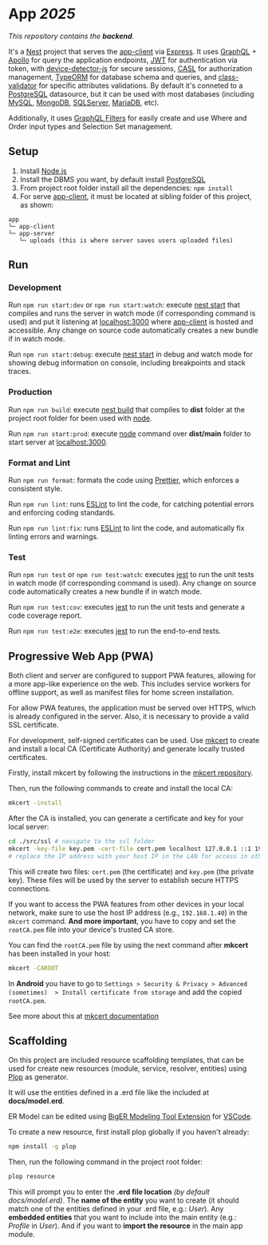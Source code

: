 # App _2025_

_This repository contains the **backend**._

It's a [Nest](https://nestjs.com/) project that serves the [app-client](https://github.com/giuliano-marinelli/app-client) via [Express](https://expressjs.com). It uses [GraphQL](https://graphql.org/) + [Apollo](https://www.apollographql.com/) for query the application endpoints, [JWT](https://jwt.io/) for authentication via token, with [device-detector-js](https://github.com/etienne-martin/device-detector-js) for secure sessions, [CASL](https://casl.js.org/) for authorization management, [TypeORM](https://typeorm.io/) for database schema and queries, and [class-validator](https://github.com/typestack/class-validator) for specific attributes validations. By default it's conneted to a [PostgreSQL](https://www.postgresql.org/) datasource, but it can be used with most databases (including [MySQL](https://www.mysql.com/), [MongoDB](https://www.mongodb.com/), [SQLServer](https://www.microsoft.com/es-es/sql-server), [MariaDB](https://mariadb.org/), etc).

Additionally, it uses [GraphQL Filters](https://github.com/giuliano-marinelli/nestjs-graphql-filter) for easily create and use Where and Order input types and Selection Set management.

## Setup

1. Install [Node.js](https://nodejs.org)
2. Install the DBMS you want, by default install [PostgreSQL](https://www.postgresql.org/)
3. From project root folder install all the dependencies: `npm install`
4. For serve [app-client](https://github.com/giuliano-marinelli/app-client), it must be located at sibling folder of this project, as shown:

```
app
└─ app-client
└─ app-server
   └─ uploads (this is where server saves users uploaded files)
```

## Run

### Development

Run `npm run start:dev` or `npm run start:watch`: execute [nest start](https://docs.nestjs.com/cli/usages#nest-start) that compiles and runs the server in watch mode (if corresponding command is used) and put it listening at [localhost:3000](http://localhost:3000) where [app-client](https://github.com/giuliano-marinelli/app-client) is hosted and accessible. Any change on source code automatically creates a new bundle if in watch mode.

Run `npm run start:debug`: execute [nest start](https://docs.nestjs.com/cli/usages#nest-start) in debug and watch mode for showing debug information on console, including breakpoints and stack traces.

### Production

Run `npm run build`: execute [nest build](https://docs.nestjs.com/cli/usages#nest-build) that compiles to **dist** folder at the project root folder for been used with [node](https://nodejs.org).

Run `npm run start:prod`: execute [node](https://nodejs.org) command over **dist/main** folder to start server at [localhost:3000](http://localhost:3000).

### Format and Lint

Run `npm run format`: formats the code using [Prettier](https://prettier.io/), which enforces a consistent style.

Run `npm run lint`: runs [ESLint](https://eslint.org/) to lint the code, for catching potential errors and enforcing coding standards.

Run `npm run lint:fix`: runs [ESLint](https://eslint.org/) to lint the code, and automatically fix linting errors and warnings.

### Test

Run `npm run test` or `npm run test:watch`: executes [jest](https://jestjs.io/) to run the unit tests in watch mode (if corresponding command is used). Any change on source code automatically creates a new bundle if in watch mode.

Run `npm run test:cov`: executes [jest](https://jestjs.io/) to run the unit tests and generate a code coverage report.

Run `npm run test:e2e`: executes [jest](https://jestjs.io/) to run the end-to-end tests.

## Progressive Web App (PWA)

Both client and server are configured to support PWA features, allowing for a more app-like experience on the web. This includes service workers for offline support, as well as manifest files for home screen installation.

For allow PWA features, the application must be served over HTTPS, which is already configured in the server. Also, it is necessary to provide a valid SSL certificate.

For development, self-signed certificates can be used. Use [mkcert](https://github.com/FiloSottile/mkcert) to create and install a local CA (Certificate Authority) and generate locally trusted certificates.

Firstly, install mkcert by following the instructions in the [mkcert repository](https://github.com/FiloSottile/mkcert#installation).

Then, run the following commands to create and install the local CA:

```bash
mkcert -install
```

After the CA is installed, you can generate a certificate and key for your local server:

```bash
cd ./src/ssl # navigate to the ssl folder
mkcert -key-file key.pem -cert-file cert.pem localhost 127.0.0.1 ::1 192.168.1.40
# replace the IP address with your host IP in the LAN for access in other devices
```

This will create two files: `cert.pem` (the certificate) and `key.pem` (the private key). These files will be used by the server to establish secure HTTPS connections.

If you want to access the PWA features from other devices in your local network, make sure to use the host IP address (e.g., `192.168.1.40`) in the `mkcert` command. **And more important**, you have to copy and set the `rootCA.pem` file into your device's trusted CA store.

You can find the `rootCA.pem` file by using the next command after **mkcert** has been installed in your host:

```bash
mkcert -CAROOT
```

In **Android** you have to go to `Settings > Security & Privacy > Advanced (sometimes)  > Install certificate from storage` and add the copied `rootCA.pem`.

See more about this at [mkcert documentation](https://github.com/FiloSottile/mkcert?tab=readme-ov-file#installing-the-ca-on-other-systems)

## Scaffolding

On this project are included resource scaffolding templates, that can be used for create new resources (module, service, resolver, entities) using [Plop](https://plopjs.com/) as generator.

It will use the entities defined in a .erd file like the included at **docs/model.erd**.

ER Model can be edited using [BigER Modeling Tool Extension](https://marketplace.visualstudio.com/items?itemName=BIGModelingTools.erdiagram) for [VSCode](https://code.visualstudio.com/).

To create a new resource, first install plop globally if you haven't already:

```bash
npm install -g plop
```

Then, run the following command in the project root folder:

```bash
plop resource
```

This will prompt you to enter the **.erd file location** _(by default docs/model.erd)_. The **name of the entity** you want to create (it should match one of the entities defined in your .erd file, e.g.: _User_). Any **embedded entities** that you want to include into the main entity (e.g.: _Profile_ in _User_). And if you want to **import the resource** in the main app module.
